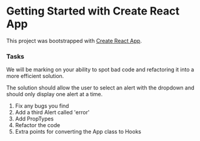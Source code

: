 # Getting Started with Create React App

This project was bootstrapped with [Create React App](https://github.com/facebook/create-react-app).

### Tasks

We will be marking on your ability to spot bad code and refactoring it into a more efficient solution.

The solution should allow the user to select an alert with the dropdown and should only display one alert at a time.

1. Fix any bugs you find
2. Add a third Alert called 'error'
3. Add PropTypes
4. Refactor the code
5. Extra points for converting the App class to Hooks
